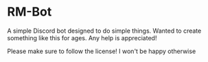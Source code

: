 # RM-Bot
A simple Discord bot designed to do simple things. Wanted to create something like this for ages. Any help is appreciated!

Please make sure to follow the license! I won't be happy otherwise
